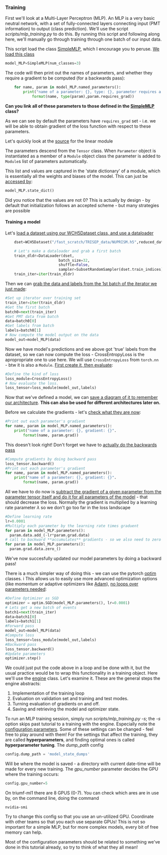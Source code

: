 ### Training

First we'll look at a Multi-Layer Perceptron (MLP). An MLP is a very basic neutral network, with a set of fully-connected layers connecting input (PMT information) to output (class prediction).
We'll use the script _scripts/mlp\_training.py_ to do this. By running this script and following along here, we'll manually go through training through one batch of our input data.

This script load the class [SimpleMLP](models/simpleMLP.py), which I encourage you to peruse. [We load this class](https://github.com/felix-cormier/HK_ML_tutorial/blob/trisep_dev/scripts/mlp_training.py#L49)

```python
model_MLP=SimpleMLP(num_classes=3)
```

The code will then print out the names of parameters, and whether they require a gradient to be computed (for a backwards pass):

```python
    for name, param in model_MLP.named_parameters():
        print("name of a parameter: {}, type: {}, parameter requires a gradient?: {}".
            format(name, type(param),param.requires_grad))
```

**Can you link all of these parameters to those defined in the [SimpleMLP](models/simpleMLP.py) class?**

As we can see by default the parameters have `requires_grad` set - i.e. we will be able to obtain gradient of the loss function with respect to these parameters.

Let's quickly look at the [source](https://pytorch.org/docs/stable/_modules/torch/nn/modules/linear.html#Linear) for the linear module

The parameters descend from the `Tensor` class. When `Parameter` object is instantiated as a member of a `Module` object class the parameter is added to `Module`s list of parameters automatically. 

This list and values are captured in the 'state dictionary' of a module, which is essentially all the weights and biases of the model. This can just be [accessed by](https://github.com/felix-cormier/HK_ML_tutorial/blob/trisep_dev/scripts/mlp_training.py#L67):
```python
model_MLP.state_dict()
```

Did you notice that the values are not 0? This is actually by design - by default that initialization follows an accepted scheme - but many strategies are possible


#### Training a model

Let's [load a dataset using our WCH5Dataset class, and use a dataloader](https://github.com/felix-cormier/HK_ML_tutorial/blob/trisep_dev/scripts/mlp_training.py#L96-103)
```python
    dset=WCH5Dataset("/fast_scratch/TRISEP_data/NUPRISM.h5",reduced_dataset_size=100000,val_split=0.1,test_split=0.1)

    # Let's make a dataloader and grab a first batch
    train_dldr=DataLoader(dset,
                        batch_size=32,
                        shuffle=False,
                        sampler=SubsetRandomSampler(dset.train_indices))
    train_iter=iter(train_dldr)
```

Then we can [grab the data and labels from the 1st batch of the iterator we just made](https://github.com/felix-cormier/HK_ML_tutorial/blob/trisep_dev/scripts/mlp_training.py#L104-113):
```python
#Set up iterator over training set
train_iter=iter(train_dldr)
#Get the first batch
batch0=next(train_iter)
#Get PMT data from batch
data=batch0[0]
#Get labels from batch
labels=batch0[1]
# Now compute the model output on the data
model_out=model_MLP(data)
```

Now we have model's predictions and we above got 'true' labels from the dataset, so we can now compute the loss - CrossEntropyLoss is the apropropriate one to use here. 
We will use `CrossEntropyLoss` from `torch.nn` - btw it is also a `Module`. [First create it, then evaluate](https://github.com/felix-cormier/HK_ML_tutorial/blob/trisep_dev/scripts/mlp_training.py#L123-126):
```python
#Define the kind of loss
loss_module=CrossEntropyLoss()
# Now evaluate the loss. 
loss_tensor=loss_module(model_out,labels)
```

Now that we've defined a model, we can [save a diagram of it to remember our architecture](https://github.com/felix-cormier/HK_ML_tutorial/blob/trisep_dev/scripts/mlp_training.py#L135). **This can also be used for different architectures later on.**

Before we calculate the gradients - let's [check what they are now](https://github.com/felix-cormier/HK_ML_tutorial/blob/trisep_dev/scripts/mlp_training.py#L141-143):
```python
#Print out each parameter's gradient
for name, param in model_MLP.named_parameters():
    print("name of a parameter: {}, gradient: {}".
        format(name, param.grad))
```

This doesn't look right! Don't forget we have to [actually do the backwards pass](https://github.com/felix-cormier/HK_ML_tutorial/blob/trisep_dev/scripts/mlp_training.py#L148)
```python
#Compute gradients by doing backward pass
loss_tensor.backward()
#Print out each parameter's gradient
for name, param in model_MLP.named_parameters():
    print("name of a parameter: {}, gradient: {}".
        format(name, param.grad))
```

All we have to do now is [subtract the gradient of a given parameter from the parameter tensor itself and do it for all parameters of the model](https://github.com/felix-cormier/HK_ML_tutorial/blob/trisep_dev/scripts/mlp_training.py#L159-163) - that should decrease the loss. Normally the gradient is multiplied by a learning rate parameter $\lambda$ so we don't go too far in the loss landscape
```python
#Define learning rate
lr=0.0001
#Multiply each parameter by the learning rate times graduent 
for param in model_MLP.parameters():
  param.data.add_(-lr*param.grad.data)
# call to backward **accumulates** gradients - so we also need to zero the gradient tensors if we want to keep going
for param in model_MLP.parameters():
  param.grad.data.zero_()
```
We've now succesfully updated our model parameters by doing a backward pass! 

There is a much simpler way of doing this - we can use the pytorch [optim](https://pytorch.org/docs/stable/optim.html) classes. i
This allows us to easily use more advanced optimization options (like momentum or adaptive optimizers like [Adam](https://arxiv.org/abs/1412.6980)), [no loops over parameters needed](https://github.com/felix-cormier/HK_ML_tutorial/blob/trisep_dev/scripts/mlp_training.py#L172-185):
```python
#Define Optimizer as SGD
optimizer = optim.SGD(model_MLP.parameters(), lr=0.0001)
# Lets get a new batch of events
batch1=next(train_iter)
data=batch1[0]
labels=batch1[1]
#Forward pass
model_out=model_MLP(data)
#Compute loss
loss_tensor=loss_module(model_out,labels)
#Backward pass
loss_tensor.backward()
#Update parameters
optimizer.step()
```

We could just put the code above in a loop and be done with it, but the usual practice would be to wrap this functionality in a training object. 
Here we'll use the [engine](utils/engine.py) class. Let's examine it. These are the general steps the engine abstracts:
   1. Implementation of the training loop
   2. Evaluation on validation set and training and test modes.
   3. Turning evaluation of gradients on and off.
   4. Saving and retrieving the model and optimizer state.

To run an MLP training session, simply run _scripts/mlp\_training.py -s_; the _-s_ option skips past tutorial to a training with the engine. Especially note the [configuration parameters](https://github.com/felix-cormier/HK_ML_tutorial/blob/trisep_dev/scripts/mlp_training.py#L209-222). Some of these settings can be changed - feel free to play around with them! For the settings that affect the training, they are called **hyperparameters**, and finding optimal ones is called **hyperparameter tuning**. The _dump\_path_ config 

```python
config.dump_path = 'model_state_dumps'
```

Will be where the model is saved - a directory with current date-time will be made for every new training. 
The _gpu\_number_ parameter decides the GPU where the training occurs:
```python
config.gpu_number=5
```
On triumf-ml1 there are 8 GPUS (0-7). You can check which ares are in use by, on the command line, doing the command
```
nvidia-smi
```
Try to change this config so that you use an un-utilized GPU. Coordinate with other teams so that you each use separate GPUs! This is not so important for a simple MLP, but for more complex models, every bit of free memory can help.

Most of the configuration parameters should be related to something we've done in this tutorial already, so try to think of what they all mean!